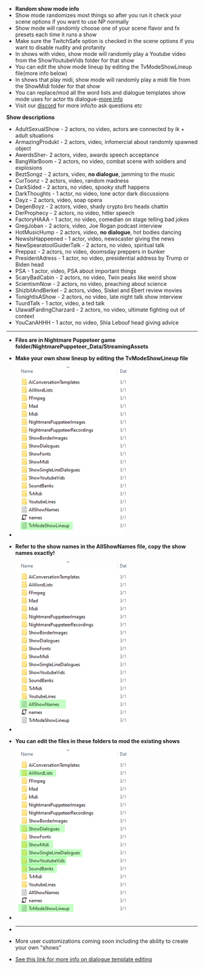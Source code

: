 * **Random show mode info**
* Show mode randomizes most things so after you run it check your scene options if you want to use NP normally
* Show mode will randomly choose one of your scene flavor and fx presets each time it runs a show
* Make sure the TwitchSafe option is checked in the scene options if you want to disable nudity and profanity
* In shows with video, show mode will randomly play a Youtube video from the ShowYoutubeVids folder for that show
* You can edit the show mode lineup by editing the TvModeShowLineup file(more info below)
* In shows that play midi, show mode will randomly play a midi file from the ShowMidi folder for that show
* You can replace/mod all the word lists and dialogue templates show mode uses for actor tts dialogue-[more info](https://github.com/mdotstrange/NightmarePuppeteerPublic/blob/master/DialogueTemplates.md)
* Visit our [discord](https://discord.gg/KRrXChuR6p) for more info/to ask questions etc 


**Show descriptions**

* AdultSexualShow - 2 actors, no video, actors are connected by ik + adult situations
* ArmazingProdukt - 2 actors, video, infomercial about randomly spawned object
* AwerdsSher- 2 actors, video, awards speech acceptance
* BangWarBoom - 2 actors, no video, combat scene with soldiers and explosions
* BeztSongz - 2 actors, video, **no dialogue**, jamming to the music
* CurToonz - 2 actors, video, random madness
* DarkSided - 2 actors, no video, spooky stuff happens
* DarkThoughts - 1 actor, no video, lone actor dark discussions
* Dayz - 2 actors, video, soap opera
* DegenBoyz - 2 actors, video, shady crypto bro heads chattin
* DerProphecy - 2 actors, no video, hitler speech
* FactoryHAAA - 1 actor, no video, comedian on stage telling bad jokes
* GregJoban - 2 actors, video, Joe Rogan podcast interview
* HotMusicHump - 2 actors, video, **no dialogue**, hot bodies dancing
* NewsIsHappeened - 1 actor, video, newscaster giving the news
* NewSpearatoolGuiderTalk - 2 actors, no video, spiritual talk
* Preppaz - 2 actors, no video, doomsday preppers in bunker
* PresidentAdress - 1 actor, no video, presidential address by Trump or Biden head
* PSA - 1 actor, video, PSA about important things
* ScaryBadCabin - 2 actors, no video, Twin peaks like weird show
* ScientismNow - 2 actors, no video, preaching about science
* ShizbitAndBerkel - 2 actors, video, Siskel and Ebert review movies
* TonightIsAShow - 2 actors, no video,  late night talk show interview
* TuurdTalk - 1 actor, video, a ted talk
* UlawatFardingCharzard - 2 actors, no video, ultimate fighting out of context
* YouCanAHHH - 1 actor, no video, Shia Lebouf head giving advice
---------------
* **Files are in Nightmare Puppeteer game folder/NightmarePuppeteer_Data/StreamingAssets**

* **Make your own show lineup by editing the TvModeShowLineup file**
* ![](https://github.com/mdotstrange/NightmarePuppeteerPublic/blob/master/Files/Luneup.png)
* **Refer to the show names in the AllShowNames file, copy the show names exactly!**
* ![](https://github.com/mdotstrange/NightmarePuppeteerPublic/blob/master/Files/Names.png)
* **You can edit the files in these folders to mod the existing shows**
* ![](https://github.com/mdotstrange/NightmarePuppeteerPublic/blob/master/Files/MODDD1.png)
* --------------------
* More user customizations coming soon including the ability to create your own "shows"
* [See this link for more info on dialogue template editing](https://github.com/mdotstrange/NightmarePuppeteerPublic/blob/master/DialogueTemplates.md)

